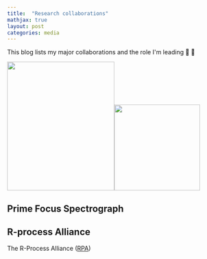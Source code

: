 ```yaml
---
title:  "Research collaborations"
mathjax: true
layout: post
categories: media
---
```


This blog lists my major collaborations and the role I'm leading 🚀 🚀

[<img src="https://user-images.githubusercontent.com/35367221/196019919-07f9dc6d-766f-46f7-81ea-587e0587d867.png" width="250" height="300"/>](https://sites.google.com/view/rprocessalliance/meet-the-team?authuser=0)[<img src="https://user-images.githubusercontent.com/35367221/196020791-ea7524d1-92a5-4775-8e80-1e41389cf2cc.png" width="200" height="200"/>](https://pfs.ipmu.jp)



## Prime Focus Spectrograph



## R-process Alliance

The R-Process Alliance ([RPA](https://sites.google.com/view/rprocessalliance/meet-the-team?authuser=0))



